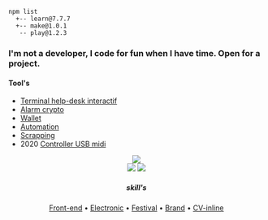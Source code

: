   <meta charset="utf-8">
  <meta name="viewport" content="width=device-width, initial-scale=1.0">
  <body>


    npm list
      +-- learn@7.7.7 
      +-- make@1.0.1 
       -- play@1.2.3

<h3 align="left">I'm not a developer, I code for fun when I have time. Open for a project.</h3>

<!--<div class=""><h4 id="my-latest-learning">Last project :</h4>
<ul>
  <li><a href="https://w4llet-all-in-one.000webhostapp.com/">Wallet All in one</a></li>
  <li><a href="https://codepen.io/h-lautre/full/eYQEVNw">Site theme Web3</a></li>
  <li><a href="https://codepen.io/h-lautre/full/vYvNGBP">Crypto Unity</a></li>
<li><a href="https://www.nobullshitjusttravel.com">Site d'offre de voyage</a></li>
<li><a href="https://www.livre-audio-enfant.com">SEO livre Audio</a></li>
<li><a href="https://codepen.io/h-lautre/full/abYYBGE">parallax</a></li>
  
</ul>
</div>-->

  <div class=""><h4 id="my-latest-learning">Tool's</h4>
<ul>
  <li><a href="https://codepen.io/h-lautre/pen/bGOQxjK">Terminal help-desk interactif</a></li>
  <li><a href="https://github.com/berru-g/api-crypto-tool-s">Alarm crypto</a></li>
<li><a href="https://github.com/berru-g/All-in-one-dashboard">Wallet</a></li>
  <li><a href="https://github.com/berru-g/OTTO-TOOLS">Automation</a></li>
<li><a href="https://github.com/berru-g/OTTO-TOOLS/tree/main/scrap">Scrapping</a></li>
<li>2020 <a href="https://github.com/berru-g/MAKE_PLAY-1">Controller USB midi</a></li>
</ul>
</div>

<div align=center>
 <img src="https://github-readme-stats.vercel.app/api/top-langs/?username=berru-g&text_color=a1a1a1&bg_color=a7a7a700&hide_border=true&title_color=a1a1a1&custom_title=Favorite-language&langs_count=10&card_height=100&layout=compact"/>
</div>
<div align=center>
  <img src="https://img.shields.io/github/stars/berru-g" />
  <img src="https://img.shields.io/github/forks/berru-g" />
</div>
<!--
<div align=center>
  <img src="https://img.shields.io/github/stars/berru-g" />
  <img src="https://img.shields.io/github/forks/berru-g" />
</div>
<p align='center'>
  <a href="#"><img src="https://github-readme-stats.vercel.app/api?username=berru-g&show_icons=true&count_private=true&text_color=a1a1a1&bg_color=a7a7a700&hide_border=true&title_color=a1a1a1&theme=dark" width="350"></a>
</p>
<p align='center'>
  <a href="#"><img src="https://github-readme-stats.vercel.app/api/pin/?username=berru-g&repo=github-readme-stats&text_color=a1a1a1&bg_color=a7a7a700&hide_border=true&title_color=a1a1a1" width="350"></a>
</p>-->
          

<h5 align=center>skill's</h5>

<p align="center">
  <a href="https://codepen.io/h-lautre">Front-end</a> &bull;
  <a href="https://www.tindie.com/stores/makeandplay/">Electronic</a> &bull;
  <a href="https://berru-g.github.io/assoberru/">Festival</a> &bull;
  <a href="https://berru-clothing.com">Brand</a> &bull;
  <a href="https://berru-g.github.io/berru-g/">CV-inline</a>
</p>
</body>
